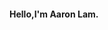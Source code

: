
#### Hello,I'm Aaron Lam.

<!-- ![](https://github-readme-stats.vercel.app/api?username=Aaronlamz&count_private=true&show_icons=true&icon_color=0366d6&text_color=24292e&bg_color=ffffff&hide_title=true) -->
<!-- ![](https://github-readme-stats.vercel.app/api/top-langs/?username=Aaronlamz&layout=compact) -->
